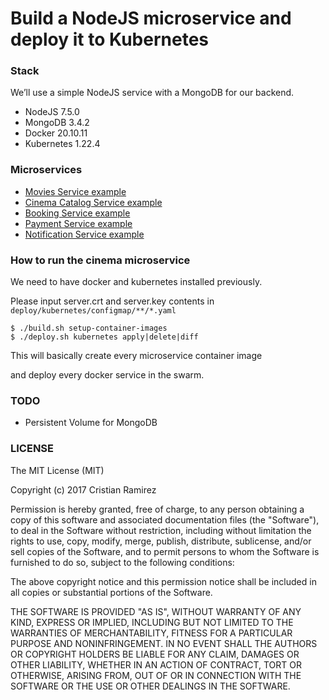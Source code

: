 # Build a NodeJS microservice and deploy it to Kubernetes

### Stack
We’ll use a simple NodeJS service with a MongoDB for our backend.
- NodeJS 7.5.0
- MongoDB 3.4.2
- Docker 20.10.11
- Kubernetes 1.22.4

### Microservices

- [Movies Service example](./movies)
- [Cinema Catalog Service example](./cinema-catalog)
- [Booking Service example](./booking)
- [Payment Service example](./payment)
- [Notification Service example](./notification)

### How to run the cinema microservice

We need to have docker and kubernetes installed previously.

Please input server.crt and server.key contents in `deploy/kubernetes/configmap/**/*.yaml`

```
$ ./build.sh setup-container-images
$ ./deploy.sh kubernetes apply|delete|diff
```

This will basically create every microservice container image

and deploy every docker service in the swarm.

### TODO

- Persistent Volume for MongoDB

### LICENSE
The MIT License (MIT)

Copyright (c) 2017 Cristian Ramirez

Permission is hereby granted, free of charge, to any person obtaining a copy of this software and associated documentation files (the "Software"), to deal in the Software without restriction, including without limitation the rights to use, copy, modify, merge, publish, distribute, sublicense, and/or sell copies of the Software, and to permit persons to whom the Software is furnished to do so, subject to the following conditions:

The above copyright notice and this permission notice shall be included in all copies or substantial portions of the Software.

THE SOFTWARE IS PROVIDED "AS IS", WITHOUT WARRANTY OF ANY KIND, EXPRESS OR IMPLIED, INCLUDING BUT NOT LIMITED TO THE WARRANTIES OF MERCHANTABILITY, FITNESS FOR A PARTICULAR PURPOSE AND NONINFRINGEMENT. IN NO EVENT SHALL THE AUTHORS OR COPYRIGHT HOLDERS BE LIABLE FOR ANY CLAIM, DAMAGES OR OTHER LIABILITY, WHETHER IN AN ACTION OF CONTRACT, TORT OR OTHERWISE, ARISING FROM, OUT OF OR IN CONNECTION WITH THE SOFTWARE OR THE USE OR OTHER DEALINGS IN THE SOFTWARE.
